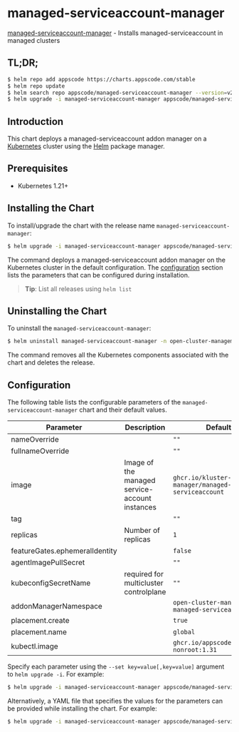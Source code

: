 # managed-serviceaccount-manager

[managed-serviceaccount-manager](https://github.com/kluster-manager/managed-serviceaccount) - Installs managed-serviceaccount in managed clusters

## TL;DR;

```bash
$ helm repo add appscode https://charts.appscode.com/stable
$ helm repo update
$ helm search repo appscode/managed-serviceaccount-manager --version=v2024.7.10
$ helm upgrade -i managed-serviceaccount-manager appscode/managed-serviceaccount-manager -n open-cluster-management-addon --create-namespace --version=v2024.7.10
```

## Introduction

This chart deploys a managed-serviceaccount addon manager on a [Kubernetes](http://kubernetes.io) cluster using the [Helm](https://helm.sh) package manager.

## Prerequisites

- Kubernetes 1.21+

## Installing the Chart

To install/upgrade the chart with the release name `managed-serviceaccount-manager`:

```bash
$ helm upgrade -i managed-serviceaccount-manager appscode/managed-serviceaccount-manager -n open-cluster-management-addon --create-namespace --version=v2024.7.10
```

The command deploys a managed-serviceaccount addon manager on the Kubernetes cluster in the default configuration. The [configuration](#configuration) section lists the parameters that can be configured during installation.

> **Tip**: List all releases using `helm list`

## Uninstalling the Chart

To uninstall the `managed-serviceaccount-manager`:

```bash
$ helm uninstall managed-serviceaccount-manager -n open-cluster-management-addon
```

The command removes all the Kubernetes components associated with the chart and deletes the release.

## Configuration

The following table lists the configurable parameters of the `managed-serviceaccount-manager` chart and their default values.

|           Parameter            |                  Description                   |                           Default                           |
|--------------------------------|------------------------------------------------|-------------------------------------------------------------|
| nameOverride                   |                                                | <code>""</code>                                             |
| fullnameOverride               |                                                | <code>""</code>                                             |
| image                          | Image of the managed service-account instances | <code>ghcr.io/kluster-manager/managed-serviceaccount</code> |
| tag                            |                                                | <code>""</code>                                             |
| replicas                       | Number of replicas                             | <code>1</code>                                              |
| featureGates.ephemeralIdentity |                                                | <code>false</code>                                          |
| agentImagePullSecret           |                                                | <code>""</code>                                             |
| kubeconfigSecretName           | required for multicluster controlplane         | <code>""</code>                                             |
| addonManagerNamespace          |                                                | <code>open-cluster-management-managed-serviceaccount</code> |
| placement.create               |                                                | <code>true</code>                                           |
| placement.name                 |                                                | <code>global</code>                                         |
| kubectl.image                  |                                                | <code>ghcr.io/appscode/kubectl-nonroot:1.31</code>          |


Specify each parameter using the `--set key=value[,key=value]` argument to `helm upgrade -i`. For example:

```bash
$ helm upgrade -i managed-serviceaccount-manager appscode/managed-serviceaccount-manager -n open-cluster-management-addon --create-namespace --version=v2024.7.10 --set image=ghcr.io/kluster-manager/managed-serviceaccount
```

Alternatively, a YAML file that specifies the values for the parameters can be provided while
installing the chart. For example:

```bash
$ helm upgrade -i managed-serviceaccount-manager appscode/managed-serviceaccount-manager -n open-cluster-management-addon --create-namespace --version=v2024.7.10 --values values.yaml
```
